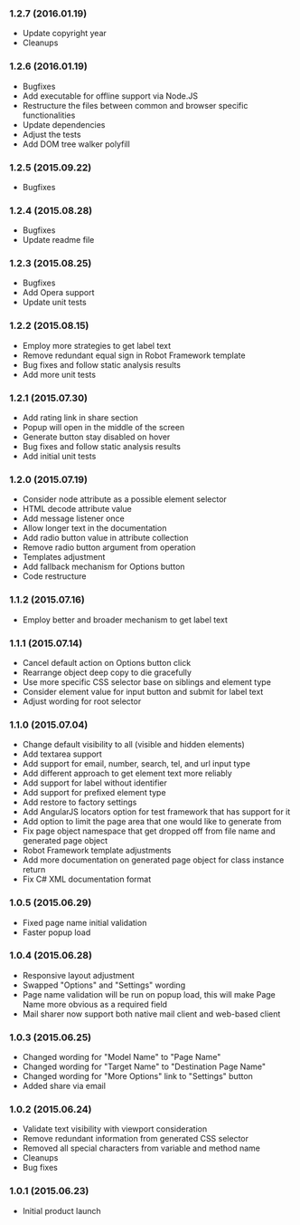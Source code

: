 ### 1.2.7 (2016.01.19)

* Update copyright year
* Cleanups

### 1.2.6 (2016.01.19)

* Bugfixes
* Add executable for offline support via Node.JS
* Restructure the files between common and browser specific functionalities
* Update dependencies
* Adjust the tests
* Add DOM tree walker polyfill

### 1.2.5 (2015.09.22)

* Bugfixes

### 1.2.4 (2015.08.28)

* Bugfixes
* Update readme file

### 1.2.3 (2015.08.25)

* Bugfixes
* Add Opera support
* Update unit tests

### 1.2.2 (2015.08.15)

* Employ more strategies to get label text
* Remove redundant equal sign in Robot Framework template
* Bug fixes and follow static analysis results
* Add more unit tests

### 1.2.1 (2015.07.30)

* Add rating link in share section
* Popup will open in the middle of the screen
* Generate button stay disabled on hover
* Bug fixes and follow static analysis results
* Add initial unit tests

### 1.2.0 (2015.07.19)

* Consider node attribute as a possible element selector
* HTML decode attribute value
* Add message listener once
* Allow longer text in the documentation
* Add radio button value in attribute collection
* Remove radio button argument from operation
* Templates adjustment
* Add fallback mechanism for Options button
* Code restructure

### 1.1.2 (2015.07.16)

* Employ better and broader mechanism to get label text

### 1.1.1 (2015.07.14)

* Cancel default action on Options button click
* Rearrange object deep copy to die gracefully
* Use more specific CSS selector base on siblings and element type
* Consider element value for input button and submit for label text
* Adjust wording for root selector

### 1.1.0 (2015.07.04)

* Change default visibility to all (visible and hidden elements)
* Add textarea support
* Add support for email, number, search, tel, and url input type
* Add different approach to get element text more reliably
* Add support for label without identifier
* Add support for prefixed element type
* Add restore to factory settings
* Add AngularJS locators option for test framework that has support for it
* Add option to limit the page area that one would like to generate from
* Fix page object namespace that get dropped off from file name and generated page object
* Robot Framework template adjustments
* Add more documentation on generated page object for class instance return
* Fix C# XML documentation format

### 1.0.5 (2015.06.29)

* Fixed page name initial validation
* Faster popup load

### 1.0.4 (2015.06.28)

* Responsive layout adjustment
* Swapped "Options" and "Settings" wording
* Page name validation will be run on popup load,
   this will make Page Name more obvious as a required field
* Mail sharer now support both native mail client and web-based client

### 1.0.3 (2015.06.25)

* Changed wording for "Model Name" to "Page Name"
* Changed wording for "Target Name" to "Destination Page Name"
* Changed wording for "More Options" link to "Settings" button
* Added share via email

### 1.0.2 (2015.06.24)

* Validate text visibility with viewport consideration
* Remove redundant information from generated CSS selector
* Removed all special characters from variable and method name
* Cleanups
* Bug fixes

### 1.0.1 (2015.06.23)

* Initial product launch
